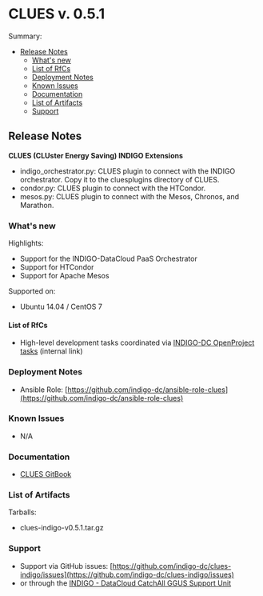 # CLUES v. 0.5.1

Summary:
* [Release Notes](#id1)
  * [What's new](#id2)
  * [List of RfCs](#id3)
  * [Deployment Notes](#id4)
  * [Known Issues](#id5)
  * [Documentation](#id6)
  * [List of Artifacts](#id7)
  * [Support](#id8)


<a id="id1"></a>
## Release Notes

**CLUES (CLUster Energy Saving) INDIGO Extensions**
* indigo_orchestrator.py: CLUES plugin to connect with the INDIGO orchestrator. Copy it to the cluesplugins directory of CLUES.
* condor.py: CLUES plugin to connect with the HTCondor.
* mesos.py: CLUES plugin to connect with the Mesos, Chronos, and Marathon.

<a id="id2"></a>
### What's new

Highlights:
* Support for the INDIGO-DataCloud PaaS Orchestrator
* Support for HTCondor
* Support for Apache Mesos

Supported on:
* Ubuntu 14.04 / CentOS 7

<a id="id3"></a>
#### List of RfCs 

* High-level development tasks coordinated via [INDIGO-DC OpenProject tasks](http://bit.ly/clues_rfc_indigo1) (internal link)
 
<a id="id4"></a>
### Deployment Notes

* Ansible Role: [https://github.com/indigo-dc/ansible-role-clues](https://github.com/indigo-dc/ansible-role-clues)

<a id="id5"></a>
### Known Issues
* N/A

<a id="id6"></a>
### Documentation

* [CLUES GitBook](https://indigo-dc.gitbooks.io/clues-indigo/content/)


<a id="id7"></a>
### List of Artifacts

Tarballs:
* clues-indigo-v0.5.1.tar.gz

<a id="id8"></a>
### Support

* Support via GitHub issues: [https://github.com/indigo-dc/clues-indigo/issues](https://github.com/indigo-dc/clues-indigo/issues)
* or through the [INDIGO - DataCloud CatchAll GGUS Support Unit](
https://wiki.egi.eu/wiki/GGUS:INDIGO_DataCloud_Catch-all_FAQ)


